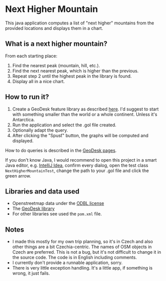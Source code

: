 # Next Higher Mountain

This java application computes a list of "next higher" mountains from the provided locations and displays them in a chart.

## What is a next higher mountain?

From each starting place:
 
1. Find the nearest peak (mountain, hill, etc.).
2. Find the next nearest peak, which is higher than the previous.
3. Repeat step 2 until the highest peak in the library is found.
4. Display all in a nice chart.

## How to run it?

1. Create a GeoDesk feature library as described [here](https://docs.geodesk.com/tutorial). I'd suggest to start with something smaller than the world or a whole continent. Unless it's Antarctica.
2. Run the application and select the .gol file created.
3. Optionally adapt the query.
4. After clicking the "Spusť" button, the graphs will be computed and displayed.

How to do queries is described in the [GeoDesk pages](https://docs.geodesk.com/tutorial).

If you don't know Java, I would recommend to open this project in a smart Java editor, e.g. [IntelliJ Idea](https://www.jetbrains.com/idea/), confirm every dialog, open the test class `NextHigherMountainTest`, change the path to your .gol file and click the green arrow.

## Libraries and data used
- Openstreetmap data under the [ODBL license](https://www.openstreetmap.org/copyright)
- The [GeoDesk library](https://docs.geodesk.com/tutorial)
- For other libraries see used the `pom.xml` file.

## Notes

- I made this mostly for my own trip planning, so it's in Czech and also other things are a bit Czechia-centric. The names of OSM objects in Czech are preferred. This is not a bug, but it's not difficult to change it in the source code. The code is in English including comments.
- I currently don't provide a runnable application, sorry.
- There is very little exception handling. It's a little app, if something is wrong, it just fails.